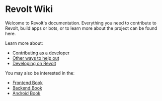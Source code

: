 # Revolt Wiki

Welcome to Revolt's documentation. Everything you need to contribute to Revolt, build apps or bots, or to learn more about the project can be found here.

Learn more about:

- [Contributing as a developer](./contrib.md)
- [Other ways to help out](./help.md)
- [Developing on Revolt](./developers/get_started.md)

You may also be interested in the:

- [Frontend Book](https://revoltchat.github.io/frontend)
- [Backend Book](https://revoltchat.github.io/backend)
- [Android Book](https://revoltchat.github.io/android)
